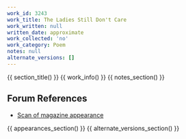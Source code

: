 ```yaml
---
work_id: 3243
work_title: The Ladies Still Don't Care
work_written: null
written_date: approximate
work_collected: 'no'
work_category: Poem
notes: null
alternate_versions: []
---
```


{{ section_title() }}
{{ work_info() }}
{{ notes_section() }}
## Forum References
- [Scan of magazine appearance](https://bukowskiforum.com/threads/the-ladies-still-dont-care-wormwood-review-no-33-1969.12743/)

{{ appearances_section() }}
{{ alternate_versions_section() }}